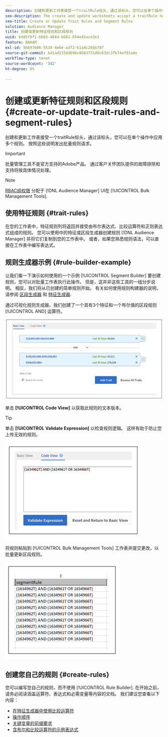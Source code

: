 ```yaml
---
description: 创建和更新工作表接受一个traitRule标头，通过该标头，您可以在单个操作中应用多个规则。 按照这些说明发出批量规则请求。
seo-description: The create and update worksheets accept a traitRule header that lets you apply multiple rules in a single operation. Follow these instructions to make bulk rule requests.
seo-title: Create or Update Trait Rules and Segment Rules
solution: Audience Manager
title: 创建或更新特征规则和区段规则
uuid: bdd5f8f1-bb83-4844-b681-654e45ace3e1
feature: BAAAM
exl-id: 9b697606-5534-4e6e-a3f2-b1a4c26bb707
source-git-commit: bd1ad233dd69bc8683731d0c63dc3fb74ef91ade
workflow-type: tm+mt
source-wordcount: '342'
ht-degree: 8%

---
```


# 创建或更新特征规则和区段规则{#create-or-update-trait-rules-and-segment-rules}

创建和更新工作表接受一个traitRule标头，通过该标头，您可以在单个操作中应用多个规则。 按照这些说明发出批量规则请求。

>[!IMPORTANT]
>
>批量管理工具不是官方支持的Adobe产品。 通过客户关怀团队提供的故障排除和支持将按具体情况处理。

<!-- 

<p>c_bulk_rules.xml </p>

 -->

>[!NOTE]
>
>[RBAC组权限](../../features/administration/administration-overview.md) 分配于 [!DNL Audience Manager] UI在 [!UICONTROL Bulk Management Tools].

## 使用特征规则 {#trait-rules}

在您的工作表中，特征规则列将返回并接受由布尔表达式、比较运算符和正则表达式组成的规则。 您可以使用中的特征或区段生成器创建规则 [!DNL Audience Manager] 并将它们复制到您的工作表中。 或者，如果您熟悉规则语法，可以直接在工作表中编写表达式。

## 规则生成器示例 {#rule-builder-example}

让我们看一下演示如何使用的一个示例 [!UICONTROL Segment Builder] 要创建规则，您可以对批量工作表执行此操作。 但是，这并非这些工具的一组分步说明。 相反，我们将从已创建的简单规则开始。 有关如何使用规则构建器的说明，请参阅 [区段生成器](../../features/segments/segment-builder.md) 和 [特征生成器](../../features/traits/about-trait-builder.md).

通过可视化规则生成器，我们创建了一个具有3个特征和一个布尔值的区段规则 [!UICONTROL AND] 运算符。

![](assets/visualrule.png)

单击 **[!UICONTROL Code View]** 以获取此规则的文本版本。

>[!TIP]
>
>单击 **[!UICONTROL Validate Expression]** 以检查规则逻辑。 这样有助于防止您上传无效的规则。

![](assets/coderule.png)

将规则粘贴到 [!UICONTROL Bulk Management Tools] 工作表并提交更改，以批量更新区段规则。

![](assets/segmentrule.png)

## 创建您自己的规则 {#create-rules}

您可以编写您自己的规则，而不使用 [!UICONTROL Rule Builder]. 在开始之前，请务必阅读涵盖运算符、表达式和必需变量等内容的文档。 我们建议您查看以下内容：

* [在特征生成器中使用比较运算符](../../features/traits/trait-comparison-operators.md)
* [操作顺序](../../features/traits/trait-operator-precedence.md)
* [关键变量的前缀要求](../../features/traits/trait-variable-prefixes.md)
* [含布尔和比较运算符的示例表达式](../../features/traits/trait-expression-samples.md)
